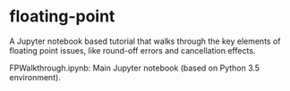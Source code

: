 # floating-point

A Jupyter notebook based tutorial that walks through the key elements of floating point issues, like round-off errors and cancellation effects.

FPWalkthrough.ipynb:  Main Jupyter notebook (based on Python 3.5 environment).
